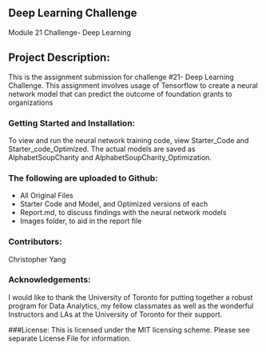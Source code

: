 ## Deep Learning Challenge
Module 21 Challenge- Deep Learning

## Project Description: 
This is the assignment submission for challenge #21- Deep Learning Challenge. This assignment involves usage of Tensorflow to create a neural network model that can predict the outcome of foundation grants to organizations

### Getting Started and Installation: 
To view and run the neural network training code, view Starter_Code and Starter_code_Optimized. The actual models are saved as AlphabetSoupCharity and AlphabetSoupCharity_Optimization. 

### The following are uploaded to Github:
- All Original Files
- Starter Code and Model, and Optimized versions of each
- Report.md, to discuss findings with the neural network models
- Images folder, to aid in the report file

### Contributors: 
Christopher Yang

### Acknowledgements: 
I would like to thank the University of Toronto for putting together a robust program for Data Analytics, my fellow classmates as well as the wonderful Instructors and LAs at the University of Toronto for their support.

###License: 
This is licensed under the MIT licensing scheme. Please see separate License File for information.